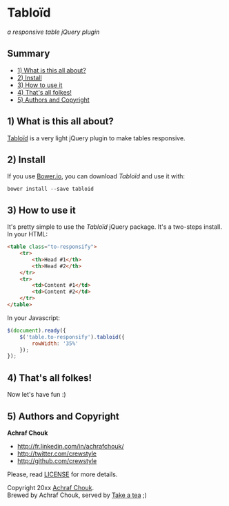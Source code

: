 # Tabloïd

_a responsive table jQuery plugin_


## Summary

+ [1) What is this all about?](#1-what-is-this-all-about)
+ [2) Install](#2-install)
+ [3) How to use it](#3-how-to-use-it)
+ [4) That's all folkes!](#4-thats-all-folkes)
+ [5) Authors and Copyright](#5-authors-and-copyright)


## 1) What is this all about?

[Tabloïd](https://github.com/crewstyle/tabloid) is a very light jQuery plugin to make tables responsive.  


## 2) Install

If you use [Bower.io](http://bower.io), you can download *Tabloïd* and use it with:

````
bower install --save tabloid
````


## 3) How to use it

It's pretty simple to use the *Tabloïd* jQuery package. It's a two-steps install.  
In your HTML:

````html
<table class="to-responsify">
    <tr>
        <th>Head #1</th>
        <th>Head #2</th>
    </tr>
    <tr>
        <td>Content #1</td>
        <td>Content #2</td>
    </tr>
</table>
````

In your Javascript:
````javascript
$(document).ready({
    $('table.to-responsify').tabloid({
        rowWidth: '35%'
    });
});
````


## 4) That's all folkes!

Now let's have fun :)


## 5) Authors and Copyright

**Achraf Chouk**

+ http://fr.linkedin.com/in/achrafchouk/
+ http://twitter.com/crewstyle
+ http://github.com/crewstyle

Please, read [LICENSE](https://github.com/crewstyle/tabloid/blob/master/LICENSE "LICENSE") for more details.

Copyright 20xx [Achraf Chouk](http://github.com/crewstyle "Achraf Chouk").  
Brewed by Achraf Chouk, served by [Take a tea](http://www.takeatea.com "Take a tea") ;)
